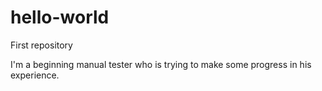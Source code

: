 # hello-world
First repository

I'm a beginning manual tester who is trying to make some progress in his experience.
